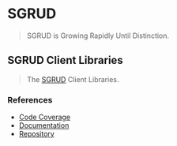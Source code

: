 # SGRUD
> SGRUD is Growing Rapidly Until Distinction.

## SGRUD Client Libraries
> The [SGRUD](https://sgrud.github.io) Client Libraries.

### References
- [Code Coverage](https://sgrud.github.io/coverage)
- [Documentation](https://sgrud.github.io/client)
- [Repository](https://github.com/sgrud/client)
